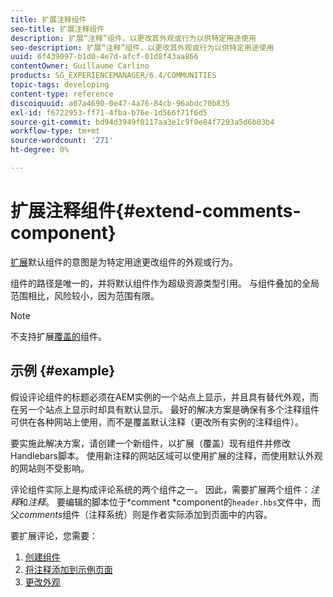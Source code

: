 ```yaml
---
title: 扩展注释组件
seo-title: 扩展注释组件
description: 扩展“注释”组件，以更改其外观或行为以供特定用途使用
seo-description: 扩展“注释”组件，以更改其外观或行为以供特定用途使用
uuid: 6f439097-b1d0-4e7d-afcf-01d8f43aa866
contentOwner: Guillaume Carlino
products: SG_EXPERIENCEMANAGER/6.4/COMMUNITIES
topic-tags: developing
content-type: reference
discoiquuid: a07a4690-0e47-4a76-84cb-96abdc70b835
exl-id: f6722953-ff71-4fba-b76e-1d566f71f6d5
source-git-commit: bd94d3949f0117aa3e1c9f0e84f7293a5d6b03b4
workflow-type: tm+mt
source-wordcount: '271'
ht-degree: 0%

---
```


# 扩展注释组件{#extend-comments-component}

[扩展](client-customize.md#extensions)默认组件的意图是为特定用途更改组件的外观或行为。

组件的路径是唯一的，并将默认组件作为超级资源类型引用。 与组件叠加的全局范围相比，风险较小，因为范围有限。

>[!NOTE]
>
>不支持扩展[覆盖的](client-customize.md#overlays)组件。

## 示例 {#example}

假设评论组件的标题必须在AEM实例的一个站点上显示，并且具有替代外观，而在另一个站点上显示时却具有默认显示。 最好的解决方案是确保有多个注释组件可供在各种网站上使用，而不是覆盖默认注释（更改所有实例的注释组件）。

要实施此解决方案，请创建一个新组件，以扩展（覆盖）现有组件并修改Handlebars脚本。 使用新注释的网站区域可以使用扩展的注释，而使用默认外观的网站则不受影响。

评论组件实际上是构成评论系统的两个组件之一。 因此，需要扩展两个组件：*注释*&#x200B;和&#x200B;*注释*。 要编辑的脚本位于*comment *component的`header.hbs`文件中，而父&#x200B;*comments*&#x200B;组件（注释系统）则是作者实际添加到页面中的内容。

要扩展评论，您需要：

1. [创建组件](extend-create-components.md)
1. [将注释添加到示例页面](extend-sample-page.md)
1. [更改外观](extend-alter-appearance.md)
